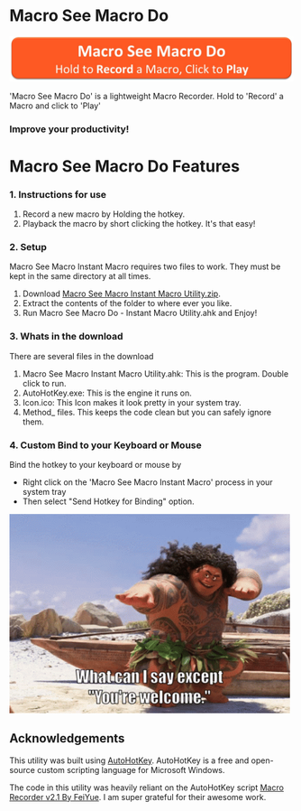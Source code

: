 [mylink1]: <https://github.com/LoganTraceur/MacroSeeMacroDo/raw/main/Macro%20See%20Macro%20Do%20Utility.zip> "Download Macro See Macro Do"

# Macro See Macro Do
![Macro See Macro Do - Instant Macro - Hold to Record a Macro, Click to Play](Extra/Banner.jpg)

'Macro See Macro Do' is a lightweight Macro Recorder. Hold to 'Record' a Macro and click to 'Play'

### Improve your productivity!

# Macro See Macro Do Features
### 1. Instructions for use
1. Record a new macro by Holding the hotkey.
2. Playback the macro by short clicking the hotkey.
   It's that easy!

### 2. Setup
Macro See Macro Instant Macro requires two files to work. They must be kept in the same directory at all times.
1. Download [Macro See Macro Instant Macro Utility.zip][mylink1].
2. Extract the contents of the folder to where ever you like.
3. Run Macro See Macro Do - Instant Macro Utility.ahk and Enjoy!

### 3. Whats in the download
There are several files in the download
1. Macro See Macro Instant Macro Utility.ahk: This is the program. Double click to run.
2. AutoHotKey.exe: This is the engine it runs on.
3. Icon.ico: This Icon makes it look pretty in your system tray.
4. Method_ files. This keeps the code clean but you can safely ignore them.

### 4. Custom Bind to your Keyboard or Mouse
Bind the hotkey to your keyboard or mouse by 
 - Right click on the 'Macro See Macro Instant Macro' process in your system tray 
 - Then select "Send Hotkey for Binding" option.

![YoureWelcome](Extra/YoureWelcome.gif)

## Acknowledgements

This utility was built using [AutoHotKey](https://www.autohotkey.com/). AutoHotKey is a free and open-source custom scripting language for Microsoft Windows.

The code in this utility was heavily reliant on the AutoHotKey script [Macro Recorder v2.1 By FeiYue](https://www.autohotkey.com/boards/viewtopic.php?t=34184&p=159538). I am super grateful for their awesome work.
